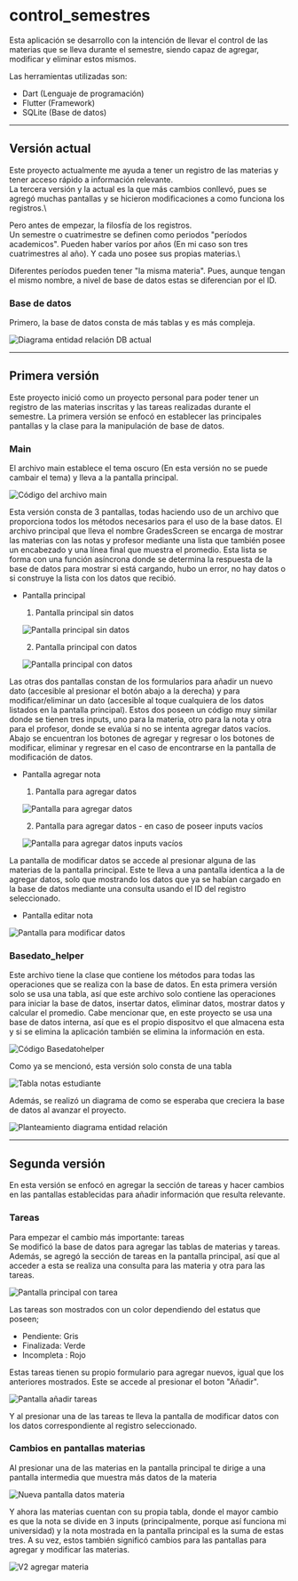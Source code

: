 # control_semestres

Esta aplicación se desarrollo con la intención de llevar el control de las materias que se lleva durante el semestre, siendo capaz de agregar, modificar y eliminar estos mismos.

Las herramientas utilizadas son:
- Dart (Lenguaje de programación)
- Flutter (Framework)
- SQLite (Base de datos)

---

## Versión actual
Este proyecto actualmente me ayuda a tener un registro de las materias y tener acceso rápido a información relevante.\
La tercera versión y la actual es la que más cambios conllevó, pues se agregó muchas pantallas y se hicieron modificaciones a como funciona los registros.\

Pero antes de empezar, la filosfía de los registros.\
Un semestre o cuatrimestre se definen como periodos "períodos academicos". Pueden haber varíos por años (En mi caso son tres cuatrimestres al año). Y cada uno posee sus propias materias.\

Diferentes períodos pueden tener "la misma materia". Pues, aunque tengan el mismo nombre, a nivel de base de datos estas se diferencian por el ID.

### Base de datos
Primero, la base de datos consta de más tablas y es más compleja.

![Diagrama entidad relación DB actual](./doc-media/V3-DB-Entidad-Relacion.jpeg)


---

## Primera versión
Este proyecto inició como un proyecto personal para poder tener un registro de las materias inscritas y las tareas realizadas durante el semestre. La primera versión se enfocó en establecer las principales pantallas y la clase para la manipulación de base de datos.

### Main

El archivo main establece el tema oscuro (En esta versión no se puede cambair el tema) y lleva a la pantalla principal.

![Código del archivo main](./doc-media/V1-main.png)

Esta versión consta de 3 pantallas, todas haciendo uso de un archivo que proporciona todos los métodos necesarios para el uso de la base datos. El archivo principal que lleva el nombre GradesScreen se encarga de mostrar las materias con las notas y profesor mediante una lista que también posee un encabezado y una línea final que muestra el promedio. Esta lista se forma con una función asíncrona donde se determina la respuesta de la base de datos para mostrar si está cargando, hubo un error, no hay datos o si construye la lista con los datos que recibió.

- Pantalla principal

  1. Pantalla principal sin datos


  ![Pantalla principal sin datos](./doc-media/V1-pantalla-principal.png)


  2. Pantalla principal con datos


  ![Pantalla principal con datos](./doc-media/V1-pantalla-principal-datos.png)


Las otras dos pantallas constan de los formularios para añadir un nuevo dato (accesible al presionar el botón abajo a la derecha) y para modificar/eliminar un dato (accesible al toque cualquiera de los datos listados en la pantalla principal). Estos dos poseen un código muy similar donde se tienen tres inputs, uno para la materia, otro para la nota y otra para el profesor, donde se evalúa si no se intenta agregar datos vacíos. Abajo se encuentran los botones de agregar y regresar o los botones de modificar, eliminar y regresar en el caso de encontrarse en la pantalla de modificación de datos.

- Pantalla agregar nota

    1. Pantalla para agregar datos


    ![Pantalla para agregar datos](./doc-media/V1-agregar-materia.png)


    2. Pantalla para agregar datos - en caso de poseer inputs vacíos


    ![Pantalla para agregar datos inputs vacíos](./doc-media/V1-agregar-materia-error.png)


La pantalla de modificar datos se accede al presionar alguna de las materias de la pantalla principal. Este te lleva a una pantalla identica a la de agregar datos, solo que mostrando los datos que ya se habían cargado en la base de datos mediante una consulta usando el ID del registro seleccionado.

- Pantalla editar nota


![Pantalla para modificar datos](./doc-media/V1-agregar-materia-dato.png)


### Basedato_helper
Este archivo tiene la clase que contiene los métodos para todas las operaciones que se realiza con la base de datos. En esta primera versión solo se usa una tabla, así que este archivo solo contiene las operaciones para iniciar la base de datos, insertar datos, eliminar datos, mostrar datos y calcular el promedio.
Cabe mencionar que, en este proyecto se usa una base de datos interna, así que es el propio dispositvo el que almacena esta y si se elimina la aplicación también se elimina la información en esta.

![Código Basedatohelper](./doc-media/V1-basedatohelper.png)

Como ya se mencionó, esta versión solo consta de una tabla

![Tabla notas estudiante](./doc-media/V1-DB.png)

Además, se realizó un diagrama de como se esperaba que creciera la base de datos al avanzar el proyecto.

![Planteamiento diagrama entidad relación](./doc-media/V1-ER-planteamiento.png)

---

## Segunda versión
En esta versión se enfocó en agregar la sección de tareas y hacer cambios en las pantallas establecidas para añadir información que resulta relevante.

### Tareas
Para empezar el cambio más importante: tareas\
Se modificó la base de datos para agregar las tablas de materias y tareas. Además, se agregó la sección de tareas en la pantalla principal, así que al acceder a esta se realiza una consulta para las materia y otra para las tareas.

![Pantalla principal con tarea](./doc-media/V2-pantalla-principal.jpg)

Las tareas son mostrados con un color dependiendo del estatus que poseen;
- Pendiente: Gris
- Finalizada: Verde
- Incompleta : Rojo

Estas tareas tienen su propio formulario para agregar nuevos, igual que los anteriores mostrados. Este se accede al presionar el boton "Añadir".

![Pantalla añadir tareas](./doc-media/V2-agregar-tarea.jpg)

Y al presionar una de las tareas te lleva la pantalla de modificar datos con los datos correspondiente al registro seleccionado.

### Cambios en pantallas materias
Al presionar una de las materias en la pantalla principal te dirige a una pantalla intermedia que muestra más datos de la materia

![Nueva pantalla datos materia](./doc-media/V2-materia-detalle.jpg)

Y ahora las materias cuentan con su propia tabla, donde el mayor cambio es que la nota se divide en 3 inputs (principalmente, porque así funciona mi universidad) y la nota mostrada en la pantalla principal es la suma de estas tres. A su vez, estos también significó cambios para las pantallas para agregar y modificar las materias.

![V2 agregar materia](./doc-media/V2-agregar-materia.jpg)